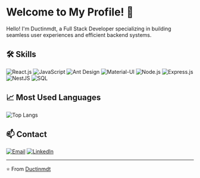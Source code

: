 # Welcome to My Profile! 🚀

Hello! I'm Ductinmdt, a Full Stack Developer specializing in building seamless user experiences and efficient backend systems.

## 🛠️ Skills

![React.js](https://img.shields.io/badge/React-20232A?style=for-the-badge&logo=react&logoColor=61DAFB)
![JavaScript](https://img.shields.io/badge/JavaScript-323330?style=for-the-badge&logo=javascript&logoColor=F7DF1E)
![Ant Design](https://img.shields.io/badge/Ant%20Design-0170FE?style=for-the-badge&logo=antdesign&logoColor=white)
![Material-UI](https://img.shields.io/badge/Material--UI-0081CB?style=for-the-badge&logo=material-ui&logoColor=white)
![Node.js](https://img.shields.io/badge/Node.js-43853D?style=for-the-badge&logo=node-dot-js&logoColor=white)
![Express.js](https://img.shields.io/badge/Express.js-404D59?style=for-the-badge)
![NestJS](https://img.shields.io/badge/NestJS-E0234E?style=for-the-badge&logo=nestjs&logoColor=white)
![SQL](https://img.shields.io/badge/PostgreSQL-4479A1?style=for-the-badge&logo=postgresql&logoColor=white)

## 📈 Most Used Languages

![Top Langs](https://github-readme-stats.vercel.app/api/top-langs/?username=ductinmdt&layout=compact&theme=radical)

## 📫 Contact

[![Email](https://img.shields.io/badge/Email-0078D4?style=for-the-badge&logo=microsoft-outlook&logoColor=white)](mailto:ductinmdt@gmail.com)
[![LinkedIn](https://img.shields.io/badge/LinkedIn-0A66C2?style=for-the-badge&logo=linkedin&logoColor=white)](https://www.linkedin.com/in/ductinmdt/)

---

⭐️ From [Ductinmdt](https://github.com/ductinmdt)
